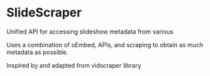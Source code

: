 SlideScraper
=========

Unified API for accessing slideshow metadata from various

Uses a combination of oEmbed, APIs, and scraping to obtain as much metadata as possible.

Inspired by and adapted from vidscraper library


